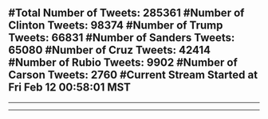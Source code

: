#Total Number of Tweets: 285361 
#Number of Clinton Tweets: 98374
#Number of Trump Tweets: 66831
#Number of Sanders Tweets: 65080
#Number of Cruz Tweets: 42414
#Number of Rubio Tweets: 9902
#Number of Carson Tweets: 2760
#Current Stream Started at Fri Feb 12 00:58:01 MST
---
---
---

